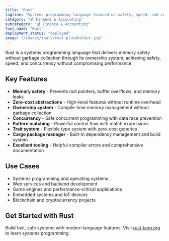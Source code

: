 ```yaml
---
title: "Rust"
tagline: "Systems programming language focused on safety, speed, and concurrency"
category: "💰 Finance & Accounting"
subcategory: "💰 Finance & Accounting"
tool_name: "Rust"
deployment_status: "deployed"
image: "/images/tools/rust-placeholder.jpg"
---
```

Rust is a systems programming language that delivers memory safety without garbage collection through its ownership system, achieving safety, speed, and concurrency without compromising performance.

## Key Features

- **Memory safety** - Prevents null pointers, buffer overflows, and memory leaks
- **Zero-cost abstractions** - High-level features without runtime overhead
- **Ownership system** - Compile-time memory management without garbage collection
- **Concurrency** - Safe concurrent programming with data race prevention
- **Pattern matching** - Powerful control flow with match expressions
- **Trait system** - Flexible type system with zero-cost generics
- **Cargo package manager** - Built-in dependency management and build system
- **Excellent tooling** - Helpful compiler errors and comprehensive documentation

## Use Cases

- Systems programming and operating systems
- Web services and backend development
- Game engines and performance-critical applications
- Embedded systems and IoT devices
- Blockchain and cryptocurrency projects

## Get Started with Rust

Build fast, safe systems with modern language features. Visit [rust-lang.org](https://www.rust-lang.org) to learn systems programming.